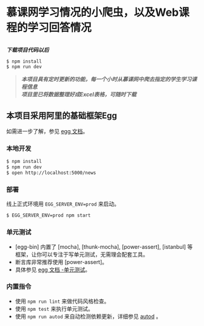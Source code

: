 # 慕课网学习情况的小爬虫，以及Web课程的学习回答情况



##

***下载项目代码以后***

```bash
$ npm install
$ npm run dev
```

> ***本项目具有定时更新的功能，每一个小时从慕课网中爬去指定的学生学习课程信息***<br/>
> ***项目里已将数据整理好成Excel表格，可随时下载***



## 本项目采用阿里的基础框架Egg
如需进一步了解，参见 [egg 文档][egg]。

### 本地开发
```bash
$ npm install
$ npm run dev
$ open http://localhost:5000/news
```

### 部署

线上正式环境用 `EGG_SERVER_ENV=prod` 来启动。

```bash
$ EGG_SERVER_ENV=prod npm start
```

### 单元测试
- [egg-bin] 内置了 [mocha], [thunk-mocha], [power-assert], [istanbul] 等框架，让你可以专注于写单元测试，无需理会配套工具。
- 断言库非常推荐使用 [power-assert]。
- 具体参见 [egg 文档 -单元测试](https://eggjs.org/zh-cn/core/unittest)。

### 内置指令

- 使用 `npm run lint` 来做代码风格检查。
- 使用 `npm test` 来执行单元测试。
- 使用 `npm run autod` 来自动检测依赖更新，详细参见 [autod](https://www.npmjs.com/package/autod) 。


[egg]: https://eggjs.org